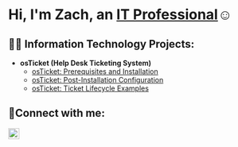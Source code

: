 <h1>Hi, I'm Zach, an <a href="https://www.linkedin.com/in/zach-mikula-5aaa7a34b/">IT Professional</a>☺</h1>

<h2>👨‍💻 Information Technology Projects:</h2>

- <b>osTicket (Help Desk Ticketing System)</b>
  - [osTicket: Prerequisites and Installation](https://github.com/Zach1Attach1/osticket-prereqs)
  - [osTicket: Post-Installation Configuration](https://github.com/Zach1Attach1/post-install-config/tree/main)
  - [osTicket: Ticket Lifecycle Examples](https://github.com/Zach1Attach1/ticket-lifecycle1/tree/main)


<h2>🤳Connect with me:</h2>


[<img align="left" alt="Josh | LinkedIn" width="22px" src="https://cdn.jsdelivr.net/npm/simple-icons@v3/icons/linkedin.svg" />][linkedin]



[linkedin]: https://www.linkedin.com/in/zach-mikula-5aaa7a34b/
